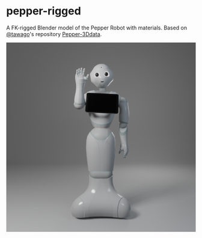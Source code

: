 # pepper-rigged
A FK-rigged Blender model of the Pepper Robot with materials. Based on [@tawago](https://github.com/tawago/)'s repository [Pepper-3Ddata](https://github.com/tawago/Pepper-3Ddata).

![render](./render.png)
